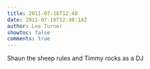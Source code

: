 ```yaml
---
title: 2011-07-16T12-40
date: 2011-07-16T12:40:14Z
author: Lee Turner
showtoc: false
comments: true
---
```


Shaun the sheep rules and Timmy rocks as a DJ

